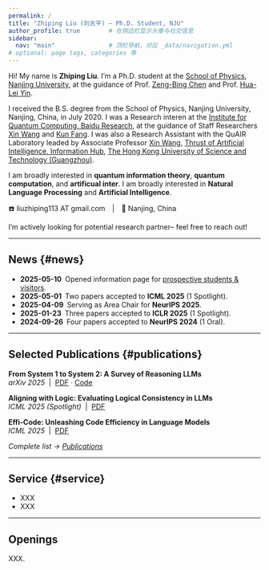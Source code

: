 ```yaml
---
permalink: /
title: "Zhiping Liu (刘志平) — Ph.D. Student, NJU"
author_profile: true        # 在侧边栏显示头像与社交信息
sidebar:
  nav: "main"               # 顶栏导航，对应 _data/navigation.yml
# optional: page tags, categories 等
---
```


<!-- ======================== 个人简介 / About ======================== -->
Hi! My name is **Zhiping Liu**. I’m a Ph.D. student at the <a href="https://physics.nju.edu.cn/english/home/index.html" target="_blank">School of Physics</a>, <a href="https://www.nju.edu.cn/" target="_blank">Nanjing University</a>, at the guidance of Prof. <a href="https://physics.nju.edu.cn/szdw/qbmd/20240321/i262064.html" target="_blank">Zeng-Bing Chen</a> and Prof. <a href="http://www.phys.ruc.edu.cn/info/1071/2462.htm" target="_blank">Hua-Lei Yin</a>. 

I received the B.S. degree from the School of Physics, Nanjing University, Nanjing, China, in July 2020. I was a Research interen at the <a href="https://research.baidu.com/Research_Areas/index-view?id=75" target="_blank">Institute for Quantum Computing, Baidu Research</a>, at the guidance of Staff Researchers <a href="https://www.xinwang.info/" target="_blank">Xin Wang</a> and <a href="https://www.kunfang.info/about/" target="_blank">Kun Fang</a>. I was also a Research Assistant with the QuAIR Laboratory leaded by Associate Professor <a href="https://www.xinwang.info/" target="_blank">Xin Wang</a>, <a href="https://www.hkust-gz.edu.cn/academics/hubs-and-thrust-areas/information-hub/artificial-intelligence/" target="_blank">Thrust of Artificial Intelligence, Information Hub</a>, <a href="https://www.hkust-gz.edu.cn/" target="_blank">The Hong Kong University of Science and Technology (Guangzhou)</a>. 

I am broadly interested in **quantum information theory**, **quantum computation**, and **artificual inter**. 
I am broadly interested in **Natural Language Processing** and **Artificial Intelligence**.

☎️ liuzhiping113 AT gmail.com | 📍 Nanjing, China

I’m actively looking for potential research partner– feel free to reach out!

---

## News {#news}

* **2025-05-10** Opened information page for <a href="/prospective.html">prospective students & visitors</a>.  
* **2025-05-01** Two papers accepted to <strong>ICML 2025</strong> (1 Spotlight).  
* **2025-04-09** Serving as Area Chair for <strong>NeurIPS 2025</strong>.  
* **2025-01-23** Three papers accepted to <strong>ICLR 2025</strong> (1 Spotlight).  
* **2024-09-26** Four papers accepted to <strong>NeurIPS 2024</strong> (1 Oral).  

---

## Selected Publications {#publications}

<div class="card-list">

**From System 1 to System 2: A Survey of Reasoning LLMs**  
<em>arXiv 2025</em> &nbsp;|&nbsp; <a href="https://arxiv.org/abs/XXXX.XXXXX" target="_blank">PDF</a> · <a href="https://github.com/yourrepo/system2-survey" target="_blank">Code</a>  

**Aligning with Logic: Evaluating Logical Consistency in LLMs**  
<em>ICML 2025 (Spotlight)</em> &nbsp;|&nbsp; <a href="https://arxiv.org/abs/YYYY.YYYYY" target="_blank">PDF</a>

**Effi-Code: Unleashing Code Efficiency in Language Models**  
<em>ICML 2025</em> &nbsp;|&nbsp; <a href="https://arxiv.org/abs/ZZZZ.ZZZZZ" target="_blank">PDF</a>

</div>

_Complete list → [Publications](/publications)_  

---

## Service {#service}

* XXX
* XXX

---

## Openings

XXX.

